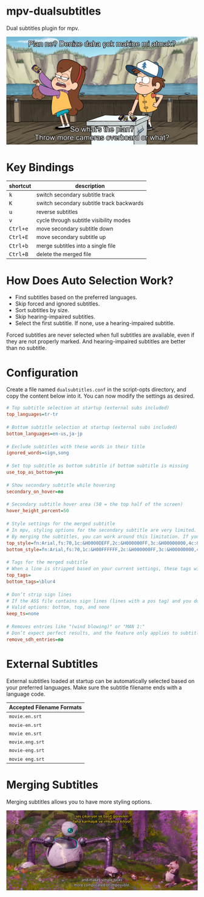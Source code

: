 # mpv-dualsubtitles
Dual subtitles plugin for mpv.

![Example for Dual Subtitles](https://github.com/magnum357i/mpv-dualsubtitles/blob/main/mpv-shot0001.jpg)

# Key Bindings
| shortcut            | description                               |
| ------------------- | ----------------------------------------- |
| <kbd>k</kbd>        | switch secondary subtitle track           |
| <kbd>K</kbd>        | switch secondary subtitle track backwards |
| <kbd>u</kbd>        | reverse subtitles                         |
| <kbd>v</kbd>        | cycle through subtitle visibility modes   |
| <kbd>Ctrl+e</kbd>   | move secondary subtitle down              |
| <kbd>Ctrl+E</kbd>   | move secondary subtitle up                |
| <kbd>Ctrl+b</kbd>   | merge subtitles into a single file        |
| <kbd>Ctrl+B</kbd>   | delete the merged file                    |

# How Does Auto Selection Work?
- Find subtitles based on the preferred languages.
- Skip forced and ignored subtitles.
- Sort subtitles by size.
- Skip hearing-impaired subtitles.
- Select the first subtitle. If none, use a hearing-impaired subtitle.

Forced subtitles are never selected when full subtitles are available, even if they are not properly marked. And hearing-impaired subtitles are better than no subtitle.

# Configuration
Create a file named `dualsubtitles.conf` in the script-opts directory, and copy the content below into it. You can now modify the settings as desired.

```ini
# Top subtitle selection at startup (external subs included)
top_languages=tr-tr

# Bottom subtitle selection at startup (external subs included)
bottom_languages=en-us,ja-jp

# Exclude subtitles with these words in their title
ignored_words=sign,song

# Set top subtitle as bottom subtitle if bottom subtitle is missing
use_top_as_bottom=yes

# Show secondary subtitle while hovering
secondary_on_hover=no

# Secondary subtitle hover area (50 = the top half of the screen)
hover_height_percent=50

# Style settings for the merged subtitle
# In mpv, styling options for the secondary subtitle are very limited.
# By merging the subtitles, you can work around this limitation. If your video file is on an HDD, this process may take 2–3 minutes.
top_style=fn:Arial,fs:70,1c:&H0000DEFF,2c:&H000000FF,3c:&H00000000,4c:&H00000000,b:0,i:0,u:0,s:0,sx:100,sy:100,fsp:0,frz:0,bs:1,bord:3,shad:0,an:8,ml:0,mr:0,mv:40,enc:1
bottom_style=fn:Arial,fs:70,1c:&H00FFFFFF,2c:&H000000FF,3c:&H00000000,4c:&H00000000,b:0,i:0,u:0,s:0,sx:100,sy:100,fsp:0,frz:0,bs:1,bord:3,shad:0,an:2,ml:0,mr:0,mv:40,enc:1

# Tags for the merged subtitle
# When a line is stripped based on your current settings, these tags will be added to it.
top_tags=
bottom_tags=\blur4

# Don’t strip sign lines
# If the ASS file contains sign lines (lines with a pos tag) and you don’t want them to be stripped, you can use this option.
# Valid options: bottom, top, and none
keep_ts=none

# Removes entries like "(wind blowing)" or "MAN 1:"
# Don’t expect perfect results, and the feature only applies to subtitles marked as SDH.
remove_sdh_entries=no
```

# External Subtitles
External subtitles loaded at startup can be automatically selected based on your preferred languages. Make sure the subtitle filename ends with a language code.

| Accepted Filename Formats |
|-----------------|
| `movie.en.srt`  |
| `movie-en.srt`  |
| `movie en.srt`  |
| `movie.eng.srt` |
| `movie-eng.srt` |
| `movie eng.srt` |

# Merging Subtitles
Merging subtitles allows you to have more styling options.

![Example for Merging Subtitles](https://github.com/magnum357i/mpv-dualsubtitles/blob/main/mpv-shot0002.jpg)